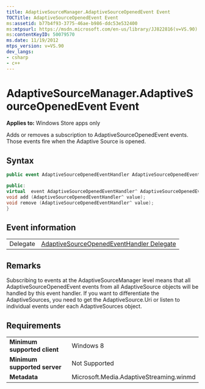 ```yaml
---
title: AdaptiveSourceManager.AdaptiveSourceOpenedEvent Event
TOCTitle: AdaptiveSourceOpenedEvent Event
ms:assetid: b77b4f93-3775-46ae-b986-ddc53e532400
ms:mtpsurl: https://msdn.microsoft.com/en-us/library/JJ822816(v=VS.90)
ms:contentKeyID: 50079570
ms.date: 11/19/2012
mtps_version: v=VS.90
dev_langs:
- csharp
- c++
---
```


# AdaptiveSourceManager.AdaptiveSourceOpenedEvent Event

**Applies to:** Windows Store apps only

Adds or removes a subscription to AdaptiveSourceOpenedEvent events. Those events fire when the Adaptive Source is opened.

## Syntax

``` csharp
public event AdaptiveSourceOpenedEventHandler AdaptiveSourceOpenedEvent
```

``` c++
public:
virtual  event AdaptiveSourceOpenedEventHandler^ AdaptiveSourceOpenedEvent {
void add (AdaptiveSourceOpenedEventHandler^ value);
void remove (AdaptiveSourceOpenedEventHandler^ value);
}
```

## Event information

|||
|--- |--- |
|Delegate|[AdaptiveSourceOpenedEventHandler Delegate](adaptivesourceopenedeventhandler-delegate.md)|


## Remarks

Subscribing to events at the AdaptiveSourceManager level means that all AdaptiveSourceOpenedEvent events from all AdaptiveSource objects will be handled by this event handler. If you want to differentiate the AdaptiveSources, you need to get the AdaptiveSource.Uri or listen to individual events under each AdaptiveSources object.

## Requirements

|||
|--- |--- |
|**Minimum supported client**|Windows 8|
|**Minimum supported server**|Not Supported|
|**Metadata**|Microsoft.Media.AdaptiveStreaming.winmd|

